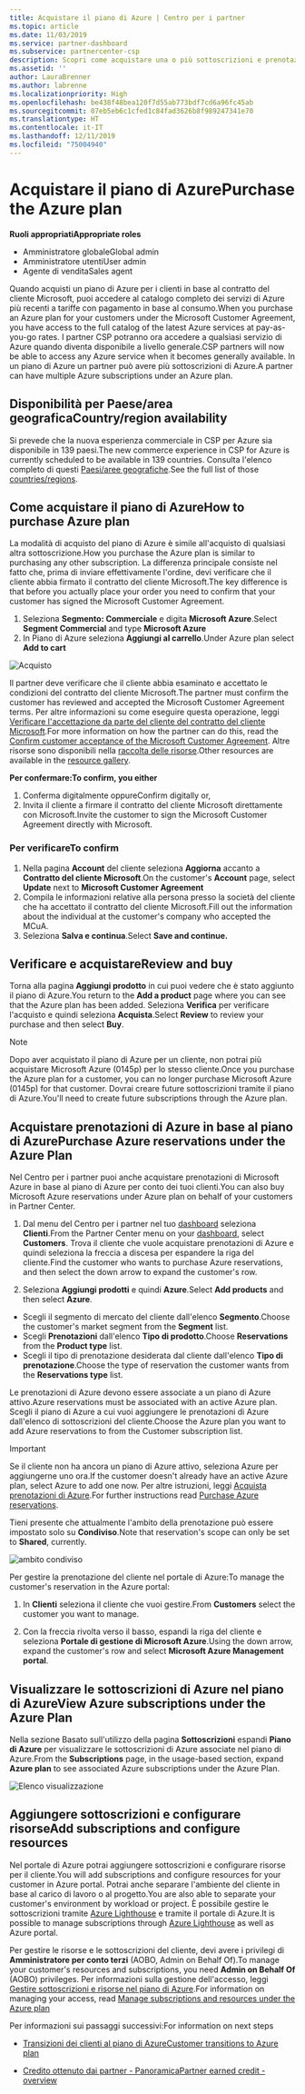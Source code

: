 ```yaml
---
title: Acquistare il piano di Azure | Centro per i partner
ms.topic: article
ms.date: 11/03/2019
ms.service: partner-dashboard
ms.subservice: partnercenter-csp
description: Scopri come acquistare una o più sottoscrizioni e prenotazioni di Azure nel piano di Azure per configurare le risorse e per visualizzare o aggiungere sottoscrizioni.
ms.assetid: ''
author: LauraBrenner
ms.author: labrenne
ms.localizationpriority: High
ms.openlocfilehash: be438f48bea120f7d55ab773bdf7cd6a96fc45ab
ms.sourcegitcommit: 07eb5eb6c1cfed1c84fad3626b8f989247341e70
ms.translationtype: HT
ms.contentlocale: it-IT
ms.lasthandoff: 12/11/2019
ms.locfileid: "75004940"
---
```

# <a name="purchase-the-azure-plan"></a><span data-ttu-id="48902-103">Acquistare il piano di Azure</span><span class="sxs-lookup"><span data-stu-id="48902-103">Purchase the Azure plan</span></span>

<span data-ttu-id="48902-104">**Ruoli appropriati**</span><span class="sxs-lookup"><span data-stu-id="48902-104">**Appropriate roles**</span></span>
-   <span data-ttu-id="48902-105">Amministratore globale</span><span class="sxs-lookup"><span data-stu-id="48902-105">Global admin</span></span>
-   <span data-ttu-id="48902-106">Amministratore utenti</span><span class="sxs-lookup"><span data-stu-id="48902-106">User admin</span></span>
-   <span data-ttu-id="48902-107">Agente di vendita</span><span class="sxs-lookup"><span data-stu-id="48902-107">Sales agent</span></span>

<span data-ttu-id="48902-108">Quando acquisti un piano di Azure per i clienti in base al contratto del cliente Microsoft, puoi accedere al catalogo completo dei servizi di Azure più recenti a tariffe con pagamento in base al consumo.</span><span class="sxs-lookup"><span data-stu-id="48902-108">When you purchase an Azure plan for your customers under the Microsoft Customer Agreement, you have access to the full catalog of the latest Azure services at pay-as-you-go rates.</span></span> <span data-ttu-id="48902-109">I partner CSP potranno ora accedere a qualsiasi servizio di Azure quando diventa disponibile a livello generale.</span><span class="sxs-lookup"><span data-stu-id="48902-109">CSP partners will now be able to access any Azure service when it becomes generally available.</span></span> <span data-ttu-id="48902-110">In un piano di Azure un partner può avere più sottoscrizioni di Azure.</span><span class="sxs-lookup"><span data-stu-id="48902-110">A partner can have multiple Azure subscriptions under an Azure plan.</span></span> 

## <a name="countryregion-availability"></a><span data-ttu-id="48902-111">Disponibilità per Paese/area geografica</span><span class="sxs-lookup"><span data-stu-id="48902-111">Country/region availability</span></span>
<span data-ttu-id="48902-112">Si prevede che la nuova esperienza commerciale in CSP per Azure sia disponibile in 139 paesi.</span><span class="sxs-lookup"><span data-stu-id="48902-112">The new commerce experience in CSP for Azure is currently scheduled to be available in 139 countries.</span></span> <span data-ttu-id="48902-113">Consulta l'elenco completo di questi [Paesi/aree geografiche](https://query.prod.cms.rt.microsoft.com/cms/api/am/binary/RE3QN0x).</span><span class="sxs-lookup"><span data-stu-id="48902-113">See the full list of those [countries/regions](https://query.prod.cms.rt.microsoft.com/cms/api/am/binary/RE3QN0x).</span></span> 

## <a name="how-to-purchase-azure-plan"></a><span data-ttu-id="48902-114">Come acquistare il piano di Azure</span><span class="sxs-lookup"><span data-stu-id="48902-114">How to purchase Azure plan</span></span>

<span data-ttu-id="48902-115">La modalità di acquisto del piano di Azure è simile all'acquisto di qualsiasi altra sottoscrizione.</span><span class="sxs-lookup"><span data-stu-id="48902-115">How you purchase the Azure plan is similar to purchasing any other subscription.</span></span> <span data-ttu-id="48902-116">La differenza principale consiste nel fatto che, prima di inviare effettivamente l'ordine, devi verificare che il cliente abbia firmato il contratto del cliente Microsoft.</span><span class="sxs-lookup"><span data-stu-id="48902-116">The key difference is that before you actually place your order you need to confirm that your customer has signed the Microsoft Customer Agreement.</span></span>

1. <span data-ttu-id="48902-117">Seleziona **Segmento: Commerciale** e digita **Microsoft Azure**.</span><span class="sxs-lookup"><span data-stu-id="48902-117">Select **Segment Commercial** and type **Microsoft Azure**</span></span> 
2. <span data-ttu-id="48902-118">In Piano di Azure seleziona **Aggiungi al carrello**.</span><span class="sxs-lookup"><span data-stu-id="48902-118">Under Azure plan select **Add to cart**</span></span>

![Acquisto](images/azure/Azurepurchase1.png)

<span data-ttu-id="48902-120">Il partner deve verificare che il cliente abbia esaminato e accettato le condizioni del contratto del cliente Microsoft.</span><span class="sxs-lookup"><span data-stu-id="48902-120">The partner must confirm the customer has reviewed and accepted the Microsoft Customer Agreement terms.</span></span> <span data-ttu-id="48902-121">Per altre informazioni su come eseguire questa operazione, leggi [Verificare l'accettazione da parte del cliente del contratto del cliente Microsoft](https://docs.microsoft.com/partner-center/confirm-customer-agreement).</span><span class="sxs-lookup"><span data-stu-id="48902-121">For more information on how the partner can do this, read the [Confirm customer acceptance of the Microsoft Customer Agreement](https://docs.microsoft.com/partner-center/confirm-customer-agreement).</span></span> <span data-ttu-id="48902-122">Altre risorse sono disponibili nella [raccolta delle risorse](https://partner.microsoft.com/resources/collection/Microsoft-Customer-Agreement-in-the-CSP-program#/).</span><span class="sxs-lookup"><span data-stu-id="48902-122">Other resources are available in the [resource gallery](https://partner.microsoft.com/resources/collection/Microsoft-Customer-Agreement-in-the-CSP-program#/).</span></span>

<span data-ttu-id="48902-123">**Per confermare:**</span><span class="sxs-lookup"><span data-stu-id="48902-123">**To confirm, you either**</span></span>
1. <span data-ttu-id="48902-124">Conferma digitalmente oppure</span><span class="sxs-lookup"><span data-stu-id="48902-124">Confirm digitally or,</span></span>
2. <span data-ttu-id="48902-125">Invita il cliente a firmare il contratto del cliente Microsoft direttamente con Microsoft.</span><span class="sxs-lookup"><span data-stu-id="48902-125">Invite the customer to sign the Microsoft Customer Agreement directly with Microsoft.</span></span> 

### <a name="to-confirm"></a><span data-ttu-id="48902-126">Per verificare</span><span class="sxs-lookup"><span data-stu-id="48902-126">To confirm</span></span> 

1. <span data-ttu-id="48902-127">Nella pagina **Account** del cliente seleziona **Aggiorna** accanto a **Contratto del cliente Microsoft**.</span><span class="sxs-lookup"><span data-stu-id="48902-127">On the customer's **Account** page, select **Update** next to **Microsoft Customer Agreement**</span></span>  
2. <span data-ttu-id="48902-128">Compila le informazioni relative alla persona presso la società del cliente che ha accettato il contratto del cliente Microsoft.</span><span class="sxs-lookup"><span data-stu-id="48902-128">Fill out the information about the individual at the customer's company who accepted the MCuA.</span></span>
3. <span data-ttu-id="48902-129">Seleziona **Salva e continua**.</span><span class="sxs-lookup"><span data-stu-id="48902-129">Select **Save and continue.**</span></span>  

## <a name="review-and-buy"></a><span data-ttu-id="48902-130">Verificare e acquistare</span><span class="sxs-lookup"><span data-stu-id="48902-130">Review and buy</span></span>

<span data-ttu-id="48902-131">Torna alla pagina **Aggiungi prodotto**  in cui puoi vedere che è stato aggiunto il piano di Azure.</span><span class="sxs-lookup"><span data-stu-id="48902-131">You return to the **Add a product** page where you can see that the Azure plan has been added.</span></span> <span data-ttu-id="48902-132">Seleziona **Verifica** per verificare l'acquisto e quindi seleziona **Acquista**.</span><span class="sxs-lookup"><span data-stu-id="48902-132">Select **Review** to review your purchase and then select **Buy**.</span></span> 

>[!Note]
><span data-ttu-id="48902-133">Dopo aver acquistato il piano di Azure per un cliente, non potrai più acquistare Microsoft Azure (0145p) per lo stesso cliente.</span><span class="sxs-lookup"><span data-stu-id="48902-133">Once you purchase the Azure plan for a customer, you can no longer purchase Microsoft Azure (0145p) for that customer.</span></span> <span data-ttu-id="48902-134">Dovrai creare future sottoscrizioni tramite il piano di Azure.</span><span class="sxs-lookup"><span data-stu-id="48902-134">You'll need to create future subscriptions through the Azure plan.</span></span>

## <a name="purchase-azure-reservations-under-the-azure-plan"></a><span data-ttu-id="48902-135">Acquistare prenotazioni di Azure in base al piano di Azure</span><span class="sxs-lookup"><span data-stu-id="48902-135">Purchase Azure reservations under the Azure Plan</span></span> 
  
<span data-ttu-id="48902-136">Nel Centro per i partner puoi anche acquistare prenotazioni di Microsoft Azure in base al piano di Azure per conto dei tuoi clienti.</span><span class="sxs-lookup"><span data-stu-id="48902-136">You can also buy Microsoft Azure reservations under Azure plan on behalf of your customers in Partner Center.</span></span>

1. <span data-ttu-id="48902-137">Dal menu del Centro per i partner nel tuo [dashboard](https://partner.microsoft.com/dashboard/) seleziona **Clienti**.</span><span class="sxs-lookup"><span data-stu-id="48902-137">From the Partner Center menu on your [dashboard](https://partner.microsoft.com/dashboard/), select **Customers**.</span></span> <span data-ttu-id="48902-138">Trova il cliente che vuole acquistare prenotazioni di Azure e quindi seleziona la freccia a discesa per espandere la riga del cliente.</span><span class="sxs-lookup"><span data-stu-id="48902-138">Find the customer who wants to purchase Azure reservations, and then select the down arrow to expand the customer's row.</span></span> 

2. <span data-ttu-id="48902-139">Seleziona **Aggiungi prodotti** e quindi **Azure**.</span><span class="sxs-lookup"><span data-stu-id="48902-139">Select **Add products** and then select **Azure**.</span></span> 
- <span data-ttu-id="48902-140">Scegli il segmento di mercato del cliente dall'elenco **Segmento**.</span><span class="sxs-lookup"><span data-stu-id="48902-140">Choose the customer's market segment from the **Segment** list.</span></span> 
- <span data-ttu-id="48902-141">Scegli **Prenotazioni** dall'elenco **Tipo di prodotto**.</span><span class="sxs-lookup"><span data-stu-id="48902-141">Choose **Reservations** from the **Product type** list.</span></span> 
- <span data-ttu-id="48902-142">Scegli il tipo di prenotazione desiderata dal cliente dall'elenco **Tipo di prenotazione**.</span><span class="sxs-lookup"><span data-stu-id="48902-142">Choose the type of reservation the customer wants from the **Reservations type** list.</span></span> 

<span data-ttu-id="48902-143">Le prenotazioni di Azure devono essere associate a un piano di Azure attivo.</span><span class="sxs-lookup"><span data-stu-id="48902-143">Azure reservations must be associated with an active Azure plan.</span></span> <span data-ttu-id="48902-144">Scegli il piano di Azure a cui vuoi aggiungere le prenotazioni di Azure dall'elenco di sottoscrizioni del cliente.</span><span class="sxs-lookup"><span data-stu-id="48902-144">Choose the Azure plan you want to add Azure reservations to from the Customer subscription list.</span></span> 

>[!Important] 
><span data-ttu-id="48902-145">Se il cliente non ha ancora un piano di Azure attivo, seleziona Azure per aggiungerne uno ora.</span><span class="sxs-lookup"><span data-stu-id="48902-145">If the customer doesn't already have an active Azure plan, select Azure to add one now.</span></span> <span data-ttu-id="48902-146">Per altre istruzioni, leggi [Acquista prenotazioni di Azure](https://docs.microsoft.com/partner-center/azure-reservations-buying#purchase-azure-reservations).</span><span class="sxs-lookup"><span data-stu-id="48902-146">For further instructions read [Purchase Azure reservations](https://docs.microsoft.com/partner-center/azure-reservations-buying#purchase-azure-reservations).</span></span>

<span data-ttu-id="48902-147">Tieni presente che attualmente l'ambito della prenotazione può essere impostato solo su **Condiviso**.</span><span class="sxs-lookup"><span data-stu-id="48902-147">Note that reservation's scope can only be set to **Shared**, currently.</span></span> 

![ambito condiviso](images/azure/addprods1.png)

<span data-ttu-id="48902-149">Per gestire la prenotazione del cliente nel portale di Azure:</span><span class="sxs-lookup"><span data-stu-id="48902-149">To manage the customer's reservation in the Azure portal:</span></span> 

1. <span data-ttu-id="48902-150">In **Clienti** seleziona il cliente che vuoi gestire.</span><span class="sxs-lookup"><span data-stu-id="48902-150">From **Customers** select the customer you want to manage.</span></span> 

2. <span data-ttu-id="48902-151">Con la freccia rivolta verso il basso, espandi la riga del cliente e seleziona **Portale di gestione di Microsoft Azure**.</span><span class="sxs-lookup"><span data-stu-id="48902-151">Using the down arrow, expand the customer's row and select **Microsoft Azure Management portal**.</span></span>  
 
## <a name="view-azure-subscriptions-under-the-azure-plan"></a><span data-ttu-id="48902-152">Visualizzare le sottoscrizioni di Azure nel piano di Azure</span><span class="sxs-lookup"><span data-stu-id="48902-152">View Azure subscriptions under the Azure Plan</span></span> 

<span data-ttu-id="48902-153">Nella sezione Basato sull'utilizzo della pagina **Sottoscrizioni** espandi **Piano di Azure** per visualizzare le sottoscrizioni di Azure associate nel piano di Azure.</span><span class="sxs-lookup"><span data-stu-id="48902-153">From the **Subscriptions** page, in the usage-based section, expand **Azure plan** to see associated Azure subscriptions under the Azure Plan.</span></span>

![Elenco visualizzazione](images/azure/addprods2.png) 


## <a name="add-subscriptions-and-configure-resources"></a><span data-ttu-id="48902-155">Aggiungere sottoscrizioni e configurare risorse</span><span class="sxs-lookup"><span data-stu-id="48902-155">Add subscriptions and configure resources</span></span>

<span data-ttu-id="48902-156">Nel portale di Azure potrai aggiungere sottoscrizioni e configurare risorse per il cliente.</span><span class="sxs-lookup"><span data-stu-id="48902-156">You will add subscriptions and configure resources for your customer in Azure portal.</span></span> <span data-ttu-id="48902-157">Potrai anche separare l'ambiente del cliente in base al carico di lavoro o al progetto.</span><span class="sxs-lookup"><span data-stu-id="48902-157">You are also able to separate your customer's environment by workload or project.</span></span> <span data-ttu-id="48902-158">È possibile gestire le sottoscrizioni tramite [Azure Lighthouse](https://azure.microsoft.com/services/azure-lighthouse/) e tramite il portale di Azure.</span><span class="sxs-lookup"><span data-stu-id="48902-158">It is possible to manage subscriptions through [Azure Lighthouse](https://azure.microsoft.com/services/azure-lighthouse/) as well as Azure portal.</span></span> 

<span data-ttu-id="48902-159">Per gestire le risorse e le sottoscrizioni del cliente, devi avere i privilegi di **Amministratore per conto terzi** (AOBO, Admin on Behalf Of).</span><span class="sxs-lookup"><span data-stu-id="48902-159">To manage your customer's resources and subscriptions, you need **Admin on Behalf Of** (AOBO) privileges.</span></span> <span data-ttu-id="48902-160">Per informazioni sulla gestione dell'accesso, leggi [Gestire sottoscrizioni e risorse nel piano di Azure](azure-plan-manage.md).</span><span class="sxs-lookup"><span data-stu-id="48902-160">For information on managing your access, read [Manage subscriptions and resources under the Azure plan](azure-plan-manage.md)</span></span>

<span data-ttu-id="48902-161">Per informazioni sui passaggi successivi:</span><span class="sxs-lookup"><span data-stu-id="48902-161">For information on next steps</span></span>

- [<span data-ttu-id="48902-162">Transizioni dei clienti al piano di Azure</span><span class="sxs-lookup"><span data-stu-id="48902-162">Customer transitions to Azure plan</span></span>](azure-plan-transition.md)

- [<span data-ttu-id="48902-163">Credito ottenuto dai partner - Panoramica</span><span class="sxs-lookup"><span data-stu-id="48902-163">Partner earned credit - overview</span></span>](partner-earned-credit.md)







            




    

  













    



    
